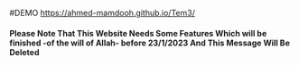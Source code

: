 #DEMO
https://ahmed-mamdooh.github.io/Tem3/
#### Please Note That This Website Needs Some Features Which will be finished -of the will of Allah- before 23/1/2023 And This Message Will Be Deleted 
